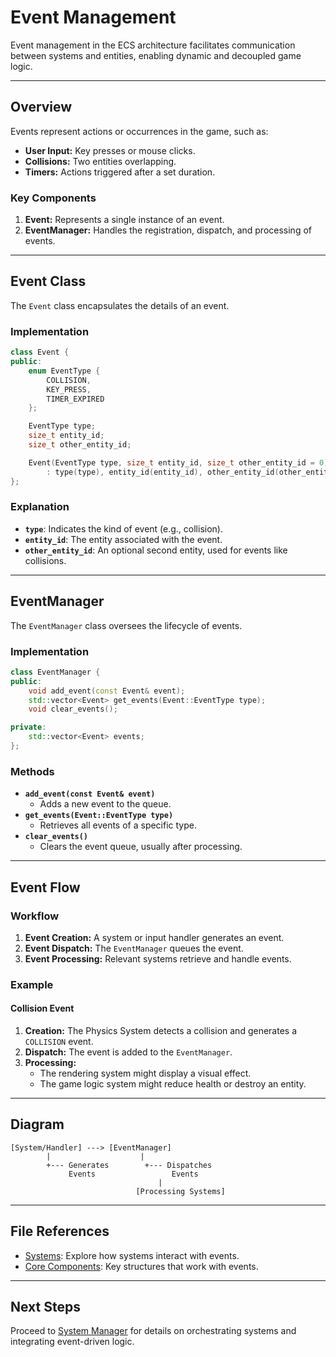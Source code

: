 # Event Management

Event management in the ECS architecture facilitates communication between systems and entities, enabling dynamic and decoupled game logic.

---

## Overview
Events represent actions or occurrences in the game, such as:
- **User Input:** Key presses or mouse clicks.
- **Collisions:** Two entities overlapping.
- **Timers:** Actions triggered after a set duration.

### Key Components
1. **Event:** Represents a single instance of an event.
2. **EventManager:** Handles the registration, dispatch, and processing of events.

---

## Event Class
The `Event` class encapsulates the details of an event.

### Implementation
```cpp
class Event {
public:
    enum EventType {
        COLLISION,
        KEY_PRESS,
        TIMER_EXPIRED
    };

    EventType type;
    size_t entity_id;
    size_t other_entity_id;

    Event(EventType type, size_t entity_id, size_t other_entity_id = 0)
        : type(type), entity_id(entity_id), other_entity_id(other_entity_id) {}
};
```

### Explanation
- **`type`**: Indicates the kind of event (e.g., collision).
- **`entity_id`**: The entity associated with the event.
- **`other_entity_id`**: An optional second entity, used for events like collisions.

---

## EventManager
The `EventManager` class oversees the lifecycle of events.

### Implementation
```cpp
class EventManager {
public:
    void add_event(const Event& event);
    std::vector<Event> get_events(Event::EventType type);
    void clear_events();

private:
    std::vector<Event> events;
};
```

### Methods
- **`add_event(const Event& event)`**
  - Adds a new event to the queue.
- **`get_events(Event::EventType type)`**
  - Retrieves all events of a specific type.
- **`clear_events()`**
  - Clears the event queue, usually after processing.

---

## Event Flow

### Workflow
1. **Event Creation:** A system or input handler generates an event.
2. **Event Dispatch:** The `EventManager` queues the event.
3. **Event Processing:** Relevant systems retrieve and handle events.

### Example
#### Collision Event
1. **Creation:** The Physics System detects a collision and generates a `COLLISION` event.
2. **Dispatch:** The event is added to the `EventManager`.
3. **Processing:**
   - The rendering system might display a visual effect.
   - The game logic system might reduce health or destroy an entity.

---

## Diagram
```plaintext
[System/Handler] ---> [EventManager]
        |                    |
        +--- Generates        +--- Dispatches
             Events                 Events
                                 |
                            [Processing Systems]
```

---

## File References
- [Systems](./Systems.md): Explore how systems interact with events.
- [Core Components](./CoreComponents.md): Key structures that work with events.

---

## Next Steps
Proceed to [System Manager](./SystemManager.md) for details on orchestrating systems and integrating event-driven logic.

